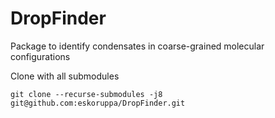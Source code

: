 # DropFinder
Package to identify condensates in coarse-grained molecular configurations

Clone with all submodules
```console
git clone --recurse-submodules -j8 git@github.com:eskoruppa/DropFinder.git
```
